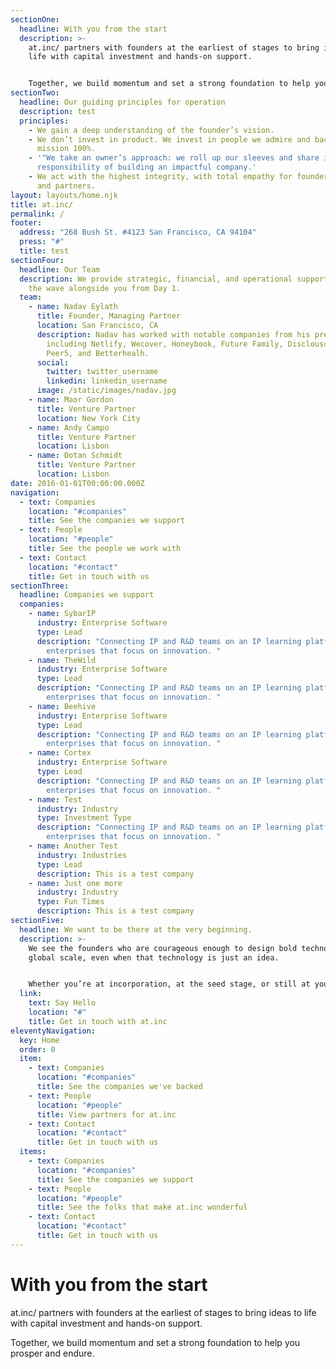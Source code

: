 ```yaml
---
sectionOne:
  headline: With you from the start
  description: >-
    at.inc/ partners with founders at the earliest of stages to bring ideas to
    life with capital investment and hands-on support.


    Together, we build momentum and set a strong foundation to help you prosper and endure.
sectionTwo:
  headline: Our guiding principles for operation
  description: test
  principles:
    - We gain a deep understanding of the founder’s vision.
    - We don’t invest in product. We invest in people we admire and back their
      mission 100%.
    - '"We take an owner’s approach: we roll up our sleeves and share in the
      responsibility of building an impactful company.'
    - We act with the highest integrity, with total empathy for founders, LPs,
      and partners.
layout: layouts/home.njk
title: at.inc/
permalink: /
footer:
  address: "268 Bush St. #4123 San Francisco, CA 94104"
  press: "#"
  title: test
sectionFour:
  headline: Our Team
  description: We provide strategic, financial, and operational support and ride
    the wave alongside you from Day 1.
  team:
    - name: Nadav Eylath
      title: Founder, Managing Partner
      location: San Francisco, CA
      description: Nadav has worked with notable companies from his previous fun
        including Netlify, Wecover, Honeybook, Future Family, Disclousures,
        Peer5, and Betterhealh.
      social:
        twitter: twitter_username
        linkedin: linkedin_username
      image: /static/images/nadav.jpg
    - name: Maor Gordon
      title: Venture Partner
      location: New York City
    - name: Andy Campo
      title: Venture Partner
      location: Lisbon
    - name: Dotan Schmidt
      title: Venture Partner
      location: Lisbon
date: 2016-01-01T00:00:00.000Z
navigation:
  - text: Companies
    location: "#companies"
    title: See the companies we support
  - text: People
    location: "#people"
    title: See the people we work with
  - text: Contact
    location: "#contact"
    title: Get in touch with us
sectionThree:
  headline: Companies we support
  companies:
    - name: SybarIP
      industry: Enterprise Software
      type: Lead
      description: "Connecting IP and R&D teams on an IP learning platform for
        enterprises that focus on innovation. "
    - name: TheWild
      industry: Enterprise Software
      type: Lead
      description: "Connecting IP and R&D teams on an IP learning platform for
        enterprises that focus on innovation. "
    - name: Beehive
      industry: Enterprise Software
      type: Lead
      description: "Connecting IP and R&D teams on an IP learning platform for
        enterprises that focus on innovation. "
    - name: Cortex
      industry: Enterprise Software
      type: Lead
      description: "Connecting IP and R&D teams on an IP learning platform for
        enterprises that focus on innovation. "
    - name: Test
      industry: Industry
      type: Investment Type
      description: "Connecting IP and R&D teams on an IP learning platform for
        enterprises that focus on innovation. "
    - name: Another Test
      industry: Industries
      type: Lead
      description: This is a test company
    - name: Just one more
      industry: Industry
      type: Fun Times
      description: This is a test company
sectionFive:
  headline: We want to be there at the very beginning.
  description: >-
    We see the founders who are courageous enough to design bold technology at a
    global scale, even when that technology is just an idea.


    Whether you’re at incorporation, at the seed stage, or still at your day job setting a vision for something new, we want to hear what makes you ready to dive in. And be sure, we are eager to invest at this stage.
  link:
    text: Say Hello
    location: "#"
    title: Get in touch with at.inc
eleventyNavigation:
  key: Home
  order: 0
  item:
    - text: Companies
      location: "#companies"
      title: See the companies we've backed
    - text: People
      location: "#people"
      title: View partners for at.inc
    - text: Contact
      location: "#contact"
      title: Get in touch with us
  items:
    - text: Companies
      location: "#companies"
      title: See the companies we support
    - text: People
      location: "#people"
      title: See the folks that make at.inc wonderful
    - text: Contact
      location: "#contact"
      title: Get in touch with us
---
```

# With you from the start

at.inc/ partners with founders at the earliest of stages to bring ideas to life with capital investment and hands-on support.

Together, we build momentum and set a strong foundation to help you prosper and endure.
